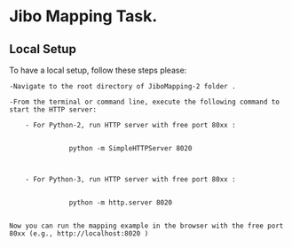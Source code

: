   
# Jibo Mapping Task. 

  
## Local Setup

To have a local setup, follow these steps please:

    -Navigate to the root directory of JiboMapping-2 folder .

    -From the terminal or command line, execute the following command to start the HTTP server:

        - For Python-2, run HTTP server with free port 80xx :  


                   python -m SimpleHTTPServer 8020 



        - For Python-3, run HTTP server with free port 80xx :


                   python -m http.server 8020 


    Now you can run the mapping example in the browser with the free port 80xx (e.g., http://localhost:8020 )


